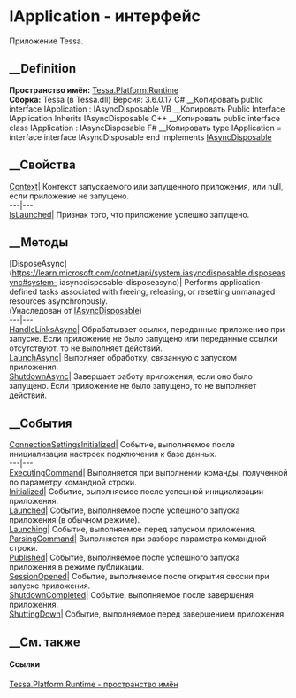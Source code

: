 # IApplication - интерфейс
Приложение Tessa.
## __Definition
 **Пространство имён:** [Tessa.Platform.Runtime](N_Tessa_Platform_Runtime.htm)  
 **Сборка:** Tessa (в Tessa.dll) Версия: 3.6.0.17
C# __Копировать
     public interface IApplication : IAsyncDisposable
VB __Копировать
     Public Interface IApplication
    	Inherits IAsyncDisposable
C++ __Копировать
     public interface class IApplication : IAsyncDisposable
F# __Копировать
     type IApplication = 
        interface
            interface IAsyncDisposable
        end
Implements
    [IAsyncDisposable](https://learn.microsoft.com/dotnet/api/system.iasyncdisposable)
##  __Свойства
[Context](P_Tessa_Platform_Runtime_IApplication_Context.htm)|  Контекст
запускаемого или запущенного приложения, или null, если приложение не
запущено.  
---|---  
[IsLaunched](P_Tessa_Platform_Runtime_IApplication_IsLaunched.htm)| Признак
того, что приложение успешно запущено.  
##  __Методы
[DisposeAsync](https://learn.microsoft.com/dotnet/api/system.iasyncdisposable.disposeasync#system-
iasyncdisposable-disposeasync)| Performs application-defined tasks associated
with freeing, releasing, or resetting unmanaged resources asynchronously.  
(Унаследован от
[IAsyncDisposable](https://learn.microsoft.com/dotnet/api/system.iasyncdisposable))  
---|---  
[HandleLinksAsync](M_Tessa_Platform_Runtime_IApplication_HandleLinksAsync.htm)|
Обрабатывает ссылки, переданные приложению при запуске. Если приложение не
было запущено или переданные ссылки отсутствуют, то не выполняет действий.  
[LaunchAsync](M_Tessa_Platform_Runtime_IApplication_LaunchAsync.htm)|
Выполняет обработку, связанную с запуском приложения.  
[ShutdownAsync](M_Tessa_Platform_Runtime_IApplication_ShutdownAsync.htm)|
Завершает работу приложения, если оно было запущено. Если приложение не было
запущено, то не выполняет действий.  
## __События
[ConnectionSettingsInitialized](E_Tessa_Platform_Runtime_IApplication_ConnectionSettingsInitialized.htm)|
Событие, выполняемое после инициализации настроек подключения к базе данных.  
---|---  
[ExecutingCommand](E_Tessa_Platform_Runtime_IApplication_ExecutingCommand.htm)|
Выполняется при выполнении команды, полученной по параметру командной строки.  
[Initialized](E_Tessa_Platform_Runtime_IApplication_Initialized.htm)| Событие,
выполняемое после успешной инициализации приложения.  
[Launched](E_Tessa_Platform_Runtime_IApplication_Launched.htm)| Событие,
выполняемое после успешного запуска приложения (в обычном режиме).  
[Launching](E_Tessa_Platform_Runtime_IApplication_Launching.htm)| Событие,
выполняемое перед запуском приложения.  
[ParsingCommand](E_Tessa_Platform_Runtime_IApplication_ParsingCommand.htm)|
Выполняется при разборе параметра командной строки.  
[Published](E_Tessa_Platform_Runtime_IApplication_Published.htm)| Событие,
выполняемое после успешного запуска приложения в режиме публикации.  
[SessionOpened](E_Tessa_Platform_Runtime_IApplication_SessionOpened.htm)|
Событие, выполняемое после открытия сессии при запуске приложения.  
[ShutdownCompleted](E_Tessa_Platform_Runtime_IApplication_ShutdownCompleted.htm)|
Событие, выполняемое после завершения приложения.  
[ShuttingDown](E_Tessa_Platform_Runtime_IApplication_ShuttingDown.htm)|
Событие, выполняемое перед завершением приложения.  
##  __См. также
#### Ссылки
[Tessa.Platform.Runtime - пространство имён](N_Tessa_Platform_Runtime.htm)
